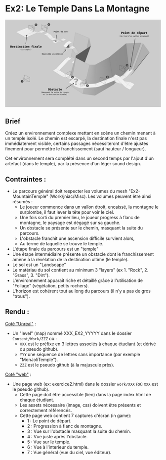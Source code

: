 # Ex2: Le Temple Dans La Montagne

<img width="640" src="overview.jpg">

## Brief

Créez un environnement complexe mettant en scène un chemin menant à un temple isolé.
Le chemin est escarpé, la destination finale n'est pas immédiatement visible, 
certains passages nécessiteront d'être ajustés finement pour permettre le 
franchissement (saut hauteur / longueur).

Cet environnement sera complété dans un second temps par l'ajout d'un artefact 
(dans le temple), par la présence d'un léger sound design.

## Contraintes : 
- Le parcours général doit respecter les volumes du mesh "Ex2-MountainTemple" 
  (Work/jniac/Misc). Les volumes peuvent être ainsi résumés : 
    - Le joueur commence dans un vallon étroit, encaissé, la montagne le surplombe, 
    il faut lever la tête pour voir le ciel. 
    - Une fois sorti du premier lieu, le joueur progress à flanc de montagne, le 
    paysage est dégagé sur sa gauche.
    - Un obstacle se présente sur le chemin, masquant la suite du parcours.
    - L'obstacle franchit une ascension difficile survient alors,
    - Au terme de laquelle se trouve le temple.
- L'étape finale du parcours est un "temple"
- Une étape intermédiaire présente un obstacle dont le franchissement amène 
  à la révélation de la destination ultime (le temple).
- Le sol est un "Landscape"
- Le matériau du sol contient au minimum 3 "layers" (ex 1. "Rock", 2. "Grass", 3. "Dirt").
- L'environnement apparaît riche et détaillé grâce à l'utilisation de "Foliage" 
  (végétation, petits rochers).
- L'horizon est cohérent tout au long du parcours (il n'y a pas de gros "trous").


## Rendu : 
[Coté "Unreal"](https://github.com/jniac/SDC_2223_B2_CMNPRJCT) :
- Un "level" (map) nommé XXX_EX2_YYYYY dans le dossier `Content/Work/ZZZ` où :
  - `XXX` est le préfixe en 3 lettres associés à chaque étudiant (et dérivé du pseudo github).
  - `YYY` une séquence de lettres sans importance (par exemple "MonJoliTemple").
  - `ZZZ` est le pseudo github (à la majuscule près).

[Coté "web"](https://github.com/jniac/SDC-22-23-B2-UE5) : 
- Une page web (ex: exercice2.html) dans le dossier `work/XXX` (où `XXX` est le 
  pseudo github). 
    - Cette page doit être accessible (lien) dans la page index.html 
    de chaque étudiant.
    - Les assets nécessaire (image, css) doivent être présents et correctement
    référencés.
    - Cette page web contient 7 captures d'écran (in game): 
      - 1 : Le point de départ.
      - 2 : Progression à flanc de montagne.
      - 3 : Vue sur l'obstacle masquant la suite du chemin.
      - 4 : Vue juste après l'obstacle.
      - 5 : Vue sur le temple.
      - 6 : Vue à l'interieur du temple.
      - 7 : Vue général (vue du ciel, vue éditeur).
